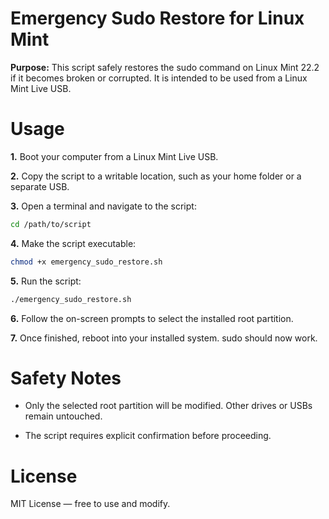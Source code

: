 # **Emergency Sudo Restore for Linux Mint**


**Purpose:**
This script safely restores the sudo command on Linux Mint 22.2 if it becomes broken or corrupted. It is intended to be used from a Linux Mint Live USB.


# **Usage**


**1.** Boot your computer from a Linux Mint Live USB.

**2.** Copy the script to a writable location, such as your home folder or a separate USB.

**3.** Open a terminal and navigate to the script:

```bash
cd /path/to/script
```

**4.** Make the script executable:

```bash
chmod +x emergency_sudo_restore.sh
```

**5.** Run the script:

```bash
./emergency_sudo_restore.sh
```

**6.** Follow the on-screen prompts to select the installed root partition.

**7.** Once finished, reboot into your installed system. sudo should now work.


# **Safety Notes**

- Only the selected root partition will be modified. Other drives or USBs remain untouched.

- The script requires explicit confirmation before proceeding.


# **License**

MIT License — free to use and modify.

